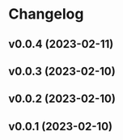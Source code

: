 # Changelog

<!--next-version-placeholder-->

## v0.0.4 (2023-02-11)


## v0.0.3 (2023-02-10)


## v0.0.2 (2023-02-10)


## v0.0.1 (2023-02-10)

